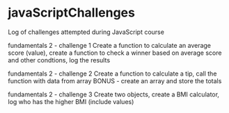 # javaScriptChallenges
Log of challenges attempted during JavaScript course

fundamentals 2 - challenge 1
Create a function to calculate an average score (value), create a function to check a winner based on average score and other condtions, log the results

fundamentals 2 - challenge 2
Create a function to calculate a tip, call the function with data from array
BONUS - create an array and store the totals

fundamentals 2 - challenge 3
Create two objects, create a BMI calculator, log who has the higher BMI (include values)
